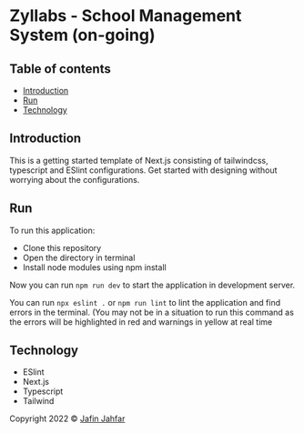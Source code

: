 # Zyllabs - School Management System (on-going)

## Table of contents

- [Introduction](#introduction)
- [Run](#run)
- [Technology](#technology)


## Introduction

This is a getting started template of Next.js consisting of tailwindcss, typescript and ESlint configurations.
Get started with designing without worrying about the configurations.


## Run

To run this application:

- Clone this repository
- Open the directory in terminal
- Install node modules using npm install 

Now you can run `npm run dev` to start the application in development server.

You can run `npx eslint .` or `npm run lint` to lint the application and find errors in the terminal.
(You may not be in a situation to run this command as the errors will be highlighted in red and warnings in yellow at real time

## Technology

- ESlint
- Next.js
- Typescript
- Tailwind



 Copyright 2022 © [Jafin Jahfar](https://github.com/jafin01)
